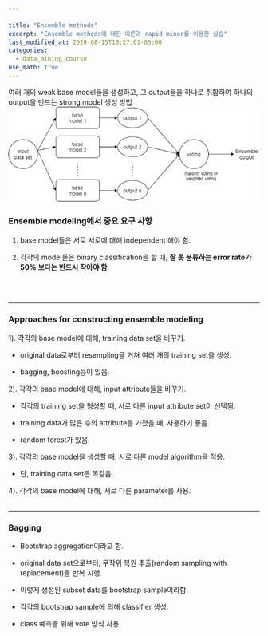 ```yaml
---

title: "Ensemble methods"
excerpt: "Ensemble methods에 대한 이론과 rapid miner를 이용한 실습"
last_modified_at: 2020-08-15T10:27:01-05:00
categories:
  - data_mining_course
use_math: true
---
```


여러 개의 weak base model들을 생성하고, 그 output들을 하나로 취합하여 하나의 output을 만드는 strong model 생성 방법 
![앙상블 매서드 사진](/image/ensemble_method.jpg)
<br>
### Ensemble modeling에서 중요 요구 사항

1. base model들은 서로 서로에 대해 independent 해야 함.

2. 각각의 model들은 binary classification을 할 때, <strong>잘 못 분류하는 error rate가 50% 보다는 반드시 작아야 함</strong>.
<br>
<br>
<hr>

### Approaches for constructing ensemble modeling

1). 각각의 base model에 대해, training data set을 바꾸기.

  * original data로부터 resempling을 거쳐 여러 개의 training set을 생성.
  
  * bagging, boosting등이 있음.

2). 각각의 base model에 대해, input attribute들을 바꾸기.

  * 각각의 training set을 형성할 때, 서로 다른 input attribute set이 선택됨.
  
  * training data가 많은 수의 attribute를 가졌을 때, 사용하기 좋음.
  
  * random forest가 있음.

3). 각각의 base model을 생성할 때, 서로 다른 model algorithm을 적용.

  * 단, training data set은 똑같음.

4). 각각의 base model에 대해, 서로 다른 parameter를 사용.
<br>
<br>
<hr>

### Bagging

* Bootstrap aggregation이라고 함.

* original data set으로부터, 무작위 복원 추출(random sampling with replacement)을 반복 시행.

* 이렇게 생성된 subset data를 bootstrap sample이라함.

* 각각의 bootstrap sample에 의해 classifier 생성.

* class 예측을 위해 vote 방식 사용.
